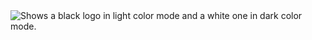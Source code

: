 <picture>
  <source media="(prefers-color-scheme: dark)" srcset="https://github.com/Sairoden/Sairoden/assets/72735313/0f0fb479-1b89-4cb5-affb-1cd8232e7f57">
  <source media="(prefers-color-scheme: light)" srcset="https://github.com/Sairoden/Sairoden/assets/72735313/8be094f7-8a76-4f78-85d9-f25be12f972b">
  <img alt="Shows a black logo in light color mode and a white one in dark color mode." src="https://user-images.githubusercontent.com/25423296/163456779-a8556205-d0a5-45e2-ac17-42d089e3c3f8.png">
</picture>


